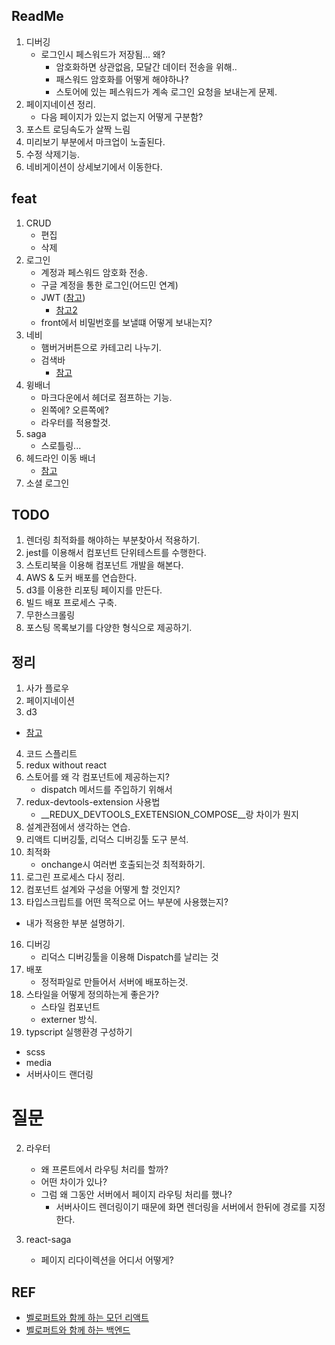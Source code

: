 ## ReadMe

1. 디버깅
    - 로그인시 페스워드가 저장됨... 왜?
        - 암호화하면 상관없음, 모달간 데이터 전송을 위해..
        - 패스워드 암호화를 어떻게 해야하나?
        - 스토어에 있는 페스워드가 계속 로그인 요청을 보내는게 문제.
2. 페이지네이션 정리.
    - 다음 페이지가 있는지 없는지 어떻게 구분함?
3. 포스트 로딩속도가 살짝 느림
4. 미리보기 부분에서 마크업이 노출된다.
5. 수정 삭제기능.
6. 네비게이션이 상세보기에서 이동한다. 



## feat
1. CRUD
    - 편집
    - 삭제
3. 로그인
    - 계정과 페스워드 암호화 전송.
    - 구글 계정을 통한 로그인(어드민 연계)
    - JWT ([참고](https://github.com/velopert/nodejs-jwt-example))
        - [참고2](https://backend-intro.vlpt.us/4/01.html)
    - front에서 비밀번호를 보낼떄 어떻게 보내는지?
4. 네비
    - 햄버거버튼으로 카테고리 나누기.
    - 검색바 
      - [참고](https://blog.woolta.com/)
5. 윙배너
    - 마크다운에서 헤더로 점프하는 기능.
    - 왼쪽에? 오른쪽에?
    - 라우터를 적용할것.
8. saga
    - 스로틀링...
9. 헤드라인 이동 배너
    - [참고](https://velog.io/@dvmflstm/RxJS-Practice)
11. 소셜 로그인



## TODO
1. 렌더링 최적화를 해야하는 부분찾아서 적용하기.
4. jest를 이용해서 컴포넌트 단위테스트를 수행한다.
5. 스토리북을 이용해 컴포넌트 개발을 해본다.
6. AWS & 도커 배포를 연습한다.
7. d3를 이용한 리포팅 페이지를 만든다.
8. 빌드 배포 프로세스 구축.
9. 무한스크롤링
10. 포스팅 목록보기를 다양한 형식으로 제공하기.




## 정리
1. 사가 플로우
2. 페이지네이션
3. d3
- [참고](https://riptutorial.com/ko/d3-js/example/8402/%EC%A2%8C%ED%91%9C%EA%B3%84)
4. 코드 스플리트
5. redux without react
6. 스토어를 왜 각 컴포넌트에 제공하는지?
    - dispatch 메서드를 주입하기 위해서
7. redux-devtools-extension 사용법 
    - __REDUX_DEVTOOLS_EXETENSION_COMPOSE__랑 차이가 뭔지
8. 설계관점에서 생각하는 연습.
9. 리액트 디버깅툴, 리덕스 디버깅툴 도구 분석.
10. 최적화
    - onchange시 여러번 호출되는것 최적화하기.
11. 로그린 프로세스 다시 정리.
14. 컴포넌트 설계와 구성을 어떻게 할 것인지?
15. 타입스크립트를 어떤 목적으로 어느 부분에 사용했는지?
- 내가 적용한 부분 설명하기.
16. 디버깅
    - 리덕스 디버깅툴을 이용해 Dispatch를 날리는 것
17. 배포
    - 정적파일로 만들어서 서버에 배포하는것.
18. 스타일을 어떻게 정의하는게 좋은가?
    - 스타일 컴포넌트
    - externer 방식.
19. typscript 실행환경 구성하기


- scss
- media
- 서버사이드 랜더링


# 질문

2. 라우터
    - 왜 프론트에서 라우팅 처리를 할까?
    - 어떤 차이가 있나?
    - 그럼 왜 그동안 서버에서 페이지 라우팅 처리를 했나?
        - 서버사이드 렌더링이기 때문에 화면 렌더링을 서버에서 한뒤에 경로를 지정한다.
    

3. react-saga
    - 페이지 리다이렉션을 어디서 어떻게?


## REF
- [벨로퍼트와 함께 하는 모던 리액트](https://react.vlpt.us/basic/01-concept.html)
- [벨로퍼트와 함께 하는 백엔드](https://backend-intro.vlpt.us/6/04.html)